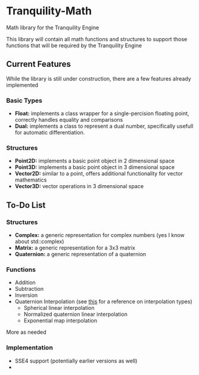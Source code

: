 Tranquility-Math
================

Math library for the Tranquility Engine

This library will contain all math functions and structures to support those functions that will be required by the Tranquility Engine  

Current Features  
----------------
While the library is still under construction, there are a few features already implemented
### Basic Types
* **Float:** implements a class wrapper for a single-percision floating point, correctly handles equality and comparisons  
* **Dual:** implements a class to represent a dual number, specifically usefull for automatic differentiation.  

### Structures
* **Point2D:** implements a basic point object in 2 dimensional space  
* **Point3D:** implements a basic point object in 3 dimensional space  
* **Vector2D:** similar to a point, offers additional functionality for vector mathematics  
* **Vector3D:** vector operations in 3 dimensional space  

To-Do List
----------
### Structures
* **Complex:** a generic representation for complex numbers (yes I know about std::complex)
* **Matrix:** a generic representation for a 3x3 matrix
* **Quaternion:** a generic representation of a quaternion

### Functions
* Addition
* Subtraction
* Inversion
* Quaternion Interpolation (see [this](http://number-none.com/product/Understanding%20Slerp,%20Then%20Not%20Using%20It/) for a reference on interpolation types)
  * Spherical linear interpolation
  * Normalized quaternion linear interpolation
  * Exponential map interpolation

More as needed

### Implementation
* SSE4 support (potentially earlier versions as well)
* 
